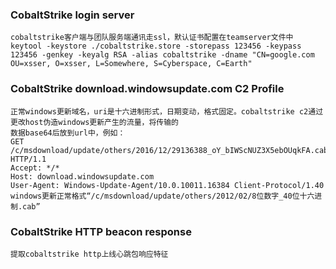 ### CobaltStrike login server
    cobaltstrike客户端与团队服务端通讯走ssl，默认证书配置在teamserver文件中
    keytool -keystore ./cobaltstrike.store -storepass 123456 -keypass 123456 -genkey -keyalg RSA -alias cobaltstrike -dname "CN=google.com OU=xsser, O=xsser, L=Somewhere, S=Cyberspace, C=Earth"

### CobaltStrike download.windowsupdate.com C2 Profile
    正常windows更新域名，uri是十六进制形式，日期变动，格式固定。cobaltstrike c2通过更改host伪造windows更新产生的流量，将传输的
    数据base64后放到url中，例如：
    GET /c/msdownload/update/others/2016/12/29136388_oY_bIWScNUZ3X5ebOUqkFA.cab HTTP/1.1
    Accept: */*
    Host: download.windowsupdate.com
    User-Agent: Windows-Update-Agent/10.0.10011.16384 Client-Protocol/1.40
    windows更新正常格式“/c/msdownload/update/others/2012/02/8位数字_40位十六进制.cab”

### CobaltStrike HTTP beacon response
    提取cobaltstrike http上线心跳包响应特征
